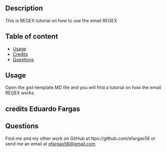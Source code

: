 ## Description 
This is REGEX tutorial on how to use the email REGEX
## Table of content

- [Usage](#Usage)
- [Credits](#Credits)
- [Questions](#Questions)
## Usage
Open the gist-template.MD file and you will find a tutorial on how the email REGEX works.

## credits Eduardo Fargas

## Questions

Find me and my other work on GitHub at ttps://github.com/efargas56 or send me an email at efargas56@gmail.com

